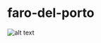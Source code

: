# faro-del-porto
![alt text](https://raw.githubusercontent.com/username/projectname/branch/path/to/img.png)
